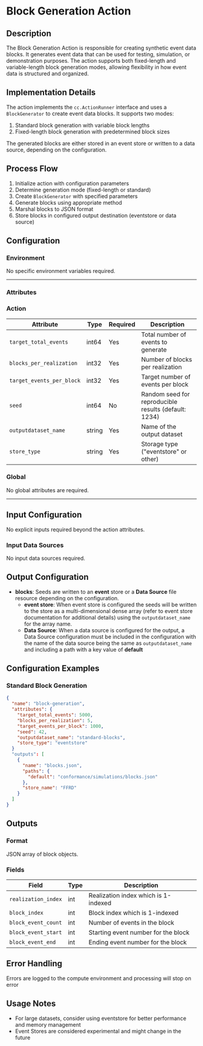 # Block Generation Action

## Description

The Block Generation Action is responsible for creating synthetic event data blocks. It generates event data that can be used for testing, simulation, or demonstration purposes. The action supports both fixed-length and variable-length block generation modes, allowing flexibility in how event data is structured and organized.

## Implementation Details

The action implements the `cc.ActionRunner` interface and uses a `BlockGenerator` to create event data blocks. It supports two modes:
1. Standard block generation with variable block lengths
2. Fixed-length block generation with predetermined block sizes

The generated blocks are either stored in an event store or written to a data source, depending on the configuration.

## Process Flow

1. Initialize action with configuration parameters
2. Determine generation mode (fixed-length or standard)
3. Create `BlockGenerator` with specified parameters
4. Generate blocks using appropriate method
5. Marshal blocks to JSON format
6. Store blocks in configured output destination (eventstore or data source)

## Configuration

### Environment

No specific environment variables required.

---

### Attributes

### Action

| Attribute | Type | Required | Description |
|-----------|------|----------|-------------|
| `target_total_events` | int64 | Yes | Total number of events to generate |
| `blocks_per_realization` | int32 | Yes | Number of blocks per realization |
| `target_events_per_block` | int32 | Yes | Target number of events per block |
| `seed` | int64 | No | Random seed for reproducible results (default: 1234) |
| `outputdataset_name` | string | Yes | Name of the output dataset |
| `store_type` | string | Yes | Storage type ("eventstore" or other) |


### Global

No global attributes are required.

---
## Input Configuration

No explicit inputs required beyond the action attributes.

### Input Data Sources

No input data sources required.

## Output Configuration
- **blocks**: Seeds are written to an **event** store or a **Data Source** file resource depending on the configuration. 
  - **event store**: When event store is configured the seeds will be written to the store as a multi-dimensional dense array (refer to event store documentation for additional details) using the `outputdataset_name` for the array name.
  - **Data Source**: When a data source is configured for the output, a Data Source configuration must be included in the configuration with the name of the data source being the same as `outputdataset_name` and including a path with a key value of **default**   

## Configuration Examples

### Standard Block Generation

```json
{
  "name": "block-generation",
  "attributes": {
    "target_total_events": 5000,
    "blocks_per_realization": 5,
    "target_events_per_block": 1000,
    "seed": 42,
    "outputdataset_name": "standard-blocks",
    "store_type": "eventstore"
  }
  "outputs": [
    {
      "name": "blocks.json",
      "paths": {
        "default": "conformance/simulations/blocks.json"
      },
      "store_name": "FFRD"
    }
  ]
}
```

## Outputs

### Format

JSON array of block objects.

### Fields

| Field | Type | Description |
|-------|------|-------------|
| `realization_index` | int | Realization index which is 1-indexed |
| `block_index` | int | Block index which is 1-indexed |
| `block_event_count` | int | Number of events in the block |
| `block_event_start` | int | Starting event number for the block |
| `block_event_end` | int | Ending event number for the block |


## Error Handling
Errors are logged to the compute environment and processing will stop on error

## Usage Notes
- For large datasets, consider using eventstore for better performance and memory management
- Event Stores are considered experimental and might change in the future